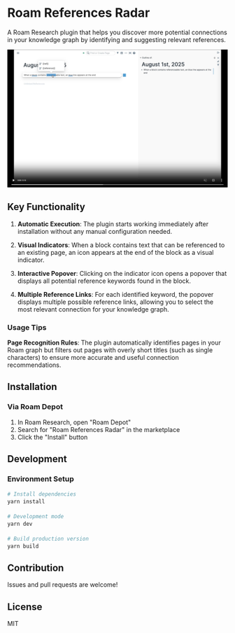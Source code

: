 # Roam References Radar

A Roam Research plugin that helps you discover more potential connections in your knowledge graph by identifying and suggesting relevant references.
 


[![](https://raw.githubusercontent.com/dive2Pro/roam-references-radar/refs/heads/main/assets/demo.png)](https://github.com/user-attachments/assets/5727d9dc-5603-4973-ba23-43f41bdb6d5d)



## Key Functionality

1. **Automatic Execution**: The plugin starts working immediately after installation without any manual configuration needed.

2. **Visual Indicators**: When a block contains text that can be referenced to an existing page, an icon appears at the end of the block as a visual indicator.

3. **Interactive Popover**: Clicking on the indicator icon opens a popover that displays all potential reference keywords found in the block.

4. **Multiple Reference Links**: For each identified keyword, the popover displays multiple possible reference links, allowing you to select the most relevant connection for your knowledge graph.


### Usage Tips

**Page Recognition Rules**: The plugin automatically identifies pages in your Roam graph but filters out pages with overly short titles (such as single characters) to ensure more accurate and useful connection recommendations.


## Installation

### Via Roam Depot

1. In Roam Research, open "Roam Depot"
2. Search for "Roam References Radar" in the marketplace
3. Click the "Install" button


## Development

### Environment Setup

```bash
# Install dependencies
yarn install

# Development mode
yarn dev

# Build production version
yarn build
```


## Contribution

Issues and pull requests are welcome!

## License

MIT
